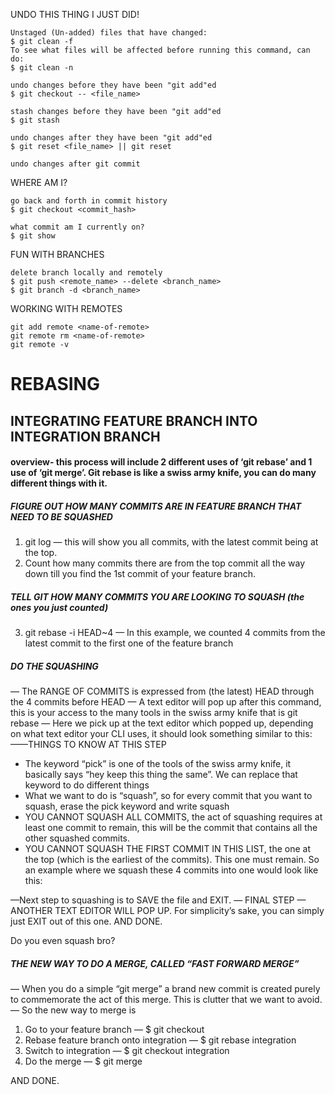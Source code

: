 UNDO THIS THING I JUST DID!

    Unstaged (Un-added) files that have changed:
    $ git clean -f
    To see what files will be affected before running this command, can do:
    $ git clean -n

    undo changes before they have been "git add"ed
    $ git checkout -- <file_name>

    stash changes before they have been "git add"ed
    $ git stash

    undo changes after they have been "git add"ed
    $ git reset <file_name> || git reset

    undo changes after git commit


WHERE AM I?

    go back and forth in commit history
    $ git checkout <commit_hash>

    what commit am I currently on?
    $ git show


FUN WITH BRANCHES

    delete branch locally and remotely
    $ git push <remote_name> --delete <branch_name>
    $ git branch -d <branch_name>


WORKING WITH REMOTES

    git add remote <name-of-remote>
    git remote rm <name-of-remote>
    git remote -v


# REBASING

## INTEGRATING FEATURE BRANCH INTO INTEGRATION BRANCH

#### overview- this process will include 2 different uses of ‘git rebaseʼ and 1 use of ‘git mergeʼ. Git rebase is like a swiss army knife, you can do many different things with it.
##### FIGURE OUT HOW MANY COMMITS ARE IN FEATURE BRANCH THAT NEED TO BE SQUASHED
1. git log — this will show you all commits, with the latest commit being at the top.
2. Count how many commits there are from the top commit all the way down till you find the 1st commit of your feature branch.
##### TELL GIT HOW MANY COMMITS YOU ARE LOOKING TO SQUASH (the ones you just counted)
3. git rebase -i HEAD~4 — In this example, we counted 4 commits from the latest commit to the first one of the feature branch
##### DO THE SQUASHING
— The RANGE OF COMMITS is expressed from (the latest) HEAD through the 4 commits before HEAD
— A text editor will pop up after this command, this is your access to the many tools in the swiss army knife that is git rebase
— Here we pick up at the text editor which popped up, depending on what text editor your CLI uses, it should look something similar to this:
 ——THINGS TO KNOW AT THIS STEP
- The keyword “pick” is one of the tools of the swiss army knife, it basically
says “hey keep this thing the same”. We can replace that keyword to
do different things
- What we want to do is “squash”, so for every commit that you want to
squash, erase the pick keyword and write squash
- YOU CANNOT SQUASH ALL COMMITS, the act of squashing requires at
least one commit to remain, this will be the commit that contains all
the other squashed commits.
- YOU CANNOT SQUASH THE FIRST COMMIT IN THIS LIST, the one at
the top (which is the earliest of the commits). This one must remain.
So an example where we squash these 4 commits into one would look like this:

 —Next step to squashing is to SAVE the file and EXIT.
— FINAL STEP — ANOTHER TEXT EDITOR WILL POP UP.
For simplicityʼs sake, you can simply just EXIT out of this one. AND DONE. 

Do you even squash bro?

##### THE NEW WAY TO DO A MERGE, CALLED “FAST FORWARD MERGE”
— When you do a simple “git merge” a brand new commit is created purely to commemorate the act of this merge. This is clutter that we want to avoid.
— So the new way to merge is
1. Go to your feature branch — $ git checkout <my-feature-branch> 
2. Rebase feature branch onto integration — $ git rebase integration 
3. Switch to integration — $ git checkout integration
4. Do the merge — $ git merge <my-feature-branch>

AND DONE.